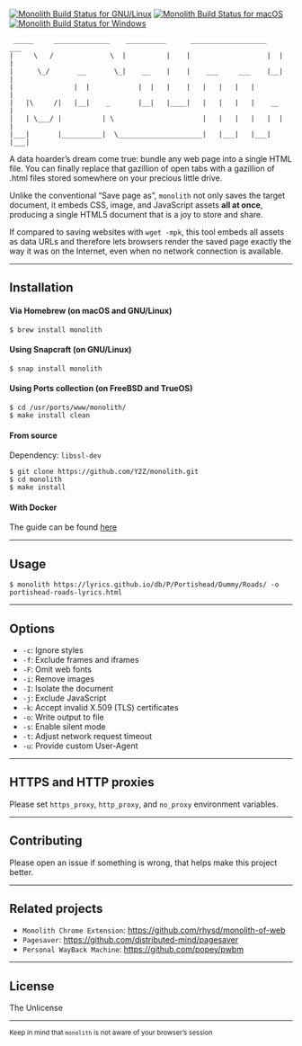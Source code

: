 [![Monolith Build Status for GNU/Linux](https://github.com/Y2Z/monolith/workflows/GNU%2FLinux/badge.svg)](https://github.com/Y2Z/monolith/actions?query=workflow%3AGNU%2FLinux)
[![Monolith Build Status for macOS](https://github.com/Y2Z/monolith/workflows/macOS/badge.svg)](https://github.com/Y2Z/monolith/actions?query=workflow%3AmacOS)
[![Monolith Build Status for Windows](https://github.com/Y2Z/monolith/workflows/Windows/badge.svg)](https://github.com/Y2Z/monolith/actions?query=workflow%3AWindows)

```
 _____     ______________    __________      ___________________    ___
|     \   /              \  |          |    |                   |  |   |
|      \_/       __       \_|    __    |    |    ___     ___    |__|   |
|               |  |            |  |   |    |   |   |   |   |          |
|   |\     /|   |__|    _       |__|   |____|   |   |   |   |    __    |
|   | \___/ |          | \                      |   |   |   |   |  |   |
|___|       |__________|  \_____________________|   |___|   |___|  |___|
```

A data hoarder’s dream come true: bundle any web page into a single HTML file. You can finally replace that gazillion of open tabs with a gazillion of .html files stored somewhere on your precious little drive.

Unlike the conventional “Save page as”, `monolith` not only saves the target document, it embeds CSS, image, and JavaScript assets **all at once**, producing a single HTML5 document that is a joy to store and share.

If compared to saving websites with `wget -mpk`, this tool embeds all assets as data URLs and therefore lets browsers render the saved page exactly the way it was on the Internet, even when no network connection is available.

---------------------------------------------------

## Installation

#### Via Homebrew (on macOS and GNU/Linux)
    $ brew install monolith

#### Using Snapcraft (on GNU/Linux)
    $ snap install monolith

#### Using Ports collection (on FreeBSD and TrueOS)
    $ cd /usr/ports/www/monolith/
    $ make install clean

#### From source

Dependency: `libssl-dev`

    $ git clone https://github.com/Y2Z/monolith.git
    $ cd monolith
    $ make install

#### With Docker
The guide can be found [here](docs/containers.md)

---------------------------------------------------

## Usage
    $ monolith https://lyrics.github.io/db/P/Portishead/Dummy/Roads/ -o portishead-roads-lyrics.html

---------------------------------------------------

## Options
 - `-c`: Ignore styles
 - `-f`: Exclude frames and iframes
 - `-F`: Omit web fonts
 - `-i`: Remove images
 - `-I`: Isolate the document
 - `-j`: Exclude JavaScript
 - `-k`: Accept invalid X.509 (TLS) certificates
 - `-o`: Write output to file
 - `-s`: Enable silent mode
 - `-t`: Adjust network request timeout
 - `-u`: Provide custom User-Agent

---------------------------------------------------

## HTTPS and HTTP proxies
Please set `https_proxy`, `http_proxy`, and `no_proxy` environment variables.

---------------------------------------------------

## Contributing
Please open an issue if something is wrong, that helps make this project better.

---------------------------------------------------

## Related projects
 - `Monolith Chrome Extension`: https://github.com/rhysd/monolith-of-web
 - `Pagesaver`: https://github.com/distributed-mind/pagesaver
 - `Personal WayBack Machine`: https://github.com/popey/pwbm

---------------------------------------------------

## License
The Unlicense

---------------------------------------------------

<!-- Microtext -->
<sub>Keep in mind that `monolith` is not aware of your browser’s session</sub>

